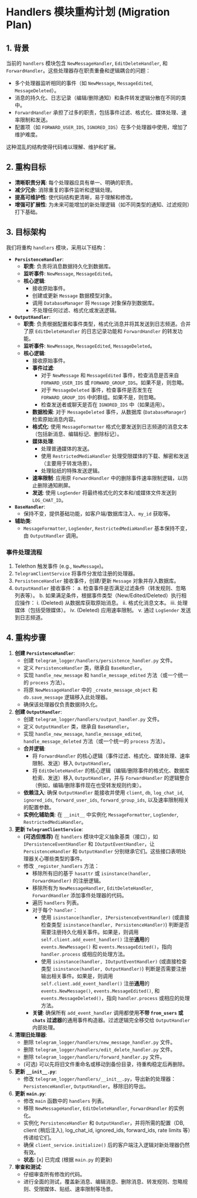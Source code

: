 # Handlers 模块重构计划 (Migration Plan)

## 1. 背景

当前的 `handlers` 模块包含 `NewMessageHandler`, `EditDeleteHandler`, 和 `ForwardHandler`。这些处理器存在职责重叠和逻辑耦合的问题：

-   多个处理器监听相同的事件（如 `NewMessage`, `MessageEdited`, `MessageDeleted`）。
-   消息的持久化、日志记录（编辑/删除通知）和条件转发逻辑分散在不同的类中。
-   `ForwardHandler` 承担了过多的职责，包括事件过滤、格式化、媒体处理、速率限制和发送。
-   配置项（如 `FORWARD_USER_IDS`, `IGNORED_IDS`）在多个处理器中使用，增加了维护难度。

这种混乱的结构使得代码难以理解、维护和扩展。

## 2. 重构目标

-   **清晰职责分离**: 每个处理器应具有单一、明确的职责。
-   **减少冗余**: 消除重复的事件监听和逻辑处理。
-   **提高可维护性**: 使代码结构更清晰，易于理解和修改。
-   **增强可扩展性**: 为未来可能增加的新处理逻辑（如不同类型的通知、过滤规则）打下基础。

## 3. 目标架构

我们将重构 `handlers` 模块，采用以下结构：

-   **`PersistenceHandler`**:
    -   **职责**: 负责将消息数据持久化到数据库。
    -   **监听事件**: `NewMessage`, `MessageEdited`。
    -   **核心逻辑**:
        -   接收原始事件。
        -   创建或更新 `Message` 数据模型对象。
        -   调用 `DatabaseManager` 将 `Message` 对象保存到数据库。
        -   不处理任何过滤、格式化或发送逻辑。
-   **`OutputHandler`**:
    -   **职责**: 负责根据配置和事件类型，格式化消息并将其发送到日志频道。合并了原 `EditDeleteHandler` 的日志记录功能和 `ForwardHandler` 的转发功能。
    -   **监听事件**: `NewMessage`, `MessageEdited`, `MessageDeleted`。
    -   **核心逻辑**:
        -   接收原始事件。
        -   **事件过滤**:
            -   对于 `NewMessage` 和 `MessageEdited` 事件，检查消息是否来自 `FORWARD_USER_IDS` 或 `FORWARD_GROUP_IDS`。如果不是，则忽略。
            -   对于 `MessageDeleted` 事件，检查事件是否发生在 `FORWARD_GROUP_IDS` 中的群组。如果不是，则忽略。
            -   检查发送者或聊天是否在 `IGNORED_IDS` 中（如果适用）。
        -   **数据检索**: 对于 `MessageDeleted` 事件，从数据库 (`DatabaseManager`) 检索原始消息内容。
        -   **格式化**: 使用 `MessageFormatter` 格式化要发送到日志频道的消息文本（包括新消息、编辑标记、删除标记）。
        -   **媒体处理**:
            -   处理普通媒体的发送。
            -   使用 `RestrictedMediaHandler` 处理受限媒体的下载、解密和发送（主要用于转发场景）。
            -   处理贴纸的特殊发送逻辑。
        -   **速率限制**: 应用原 `ForwardHandler` 中的删除事件速率限制逻辑，以防止删除通知刷屏。
        -   **发送**: 使用 `LogSender` 将最终格式化的文本和/或媒体文件发送到 `LOG_CHAT_ID`。
-   **`BaseHandler`**:
    -   保持不变，提供基础功能，如客户端/数据库注入、`my_id` 获取等。
-   **辅助类**:
    -   `MessageFormatter`, `LogSender`, `RestrictedMediaHandler` 基本保持不变，由 `OutputHandler` 调用。

### 事件处理流程

1.  Telethon 触发事件 (e.g., `NewMessage`)。
2.  `TelegramClientService` 将事件分发给注册的处理器。
3.  `PersistenceHandler` 接收事件，创建/更新 `Message` 对象并存入数据库。
4.  `OutputHandler` 接收事件：
    a.  检查事件是否满足过滤条件（转发规则、忽略列表等）。
    b.  如果满足条件，根据事件类型（New/Edited/Deleted）执行相应操作：
        i.  (Deleted) 从数据库获取原始消息。
        ii. 格式化消息文本。
        iii. 处理媒体（包括受限媒体）。
        iv. (Deleted) 应用速率限制。
        v.  通过 `LogSender` 发送到日志频道。

## 4. 重构步骤

1.  **创建 `PersistenceHandler`**:
    -   创建 `telegram_logger/handlers/persistence_handler.py` 文件。
    -   定义 `PersistenceHandler` 类，继承自 `BaseHandler`。
    -   实现 `handle_new_message` 和 `handle_message_edited` 方法（或一个统一的 `process` 方法）。
    -   将原 `NewMessageHandler` 中的 `_create_message_object` 和 `db.save_message` 逻辑移入此处理器。
    -   确保该处理器仅负责数据持久化。
2.  **创建 `OutputHandler`**:
    -   创建 `telegram_logger/handlers/output_handler.py` 文件。
    -   定义 `OutputHandler` 类，继承自 `BaseHandler`。
    -   实现 `handle_new_message`, `handle_message_edited`, `handle_message_deleted` 方法（或一个统一的 `process` 方法）。
    -   **合并逻辑**:
        -   将 `ForwardHandler` 的核心逻辑（事件过滤、格式化、媒体处理、速率限制、发送）移入 `OutputHandler`。
        -   将 `EditDeleteHandler` 的核心逻辑（编辑/删除事件的格式化、数据库检索、发送）移入 `OutputHandler`，并与 `ForwardHandler` 的逻辑整合（例如，编辑/删除事件现在也受转发规则约束）。
    -   **依赖注入**: 确保 `OutputHandler` 能接收并使用 `client`, `db`, `log_chat_id`, `ignored_ids`, `forward_user_ids`, `forward_group_ids`, 以及速率限制相关的配置参数。
    -   **实例化辅助类**: 在 `__init__` 中实例化 `MessageFormatter`, `LogSender`, `RestrictedMediaHandler`。
3.  **更新 `TelegramClientService`**:
    -   **(可选但推荐)** 在 `handlers` 模块中定义抽象基类（接口），如 `IPersistenceEventHandler` 和 `IOutputEventHandler`，让 `PersistenceHandler` 和 `OutputHandler` 分别继承它们。这些接口表明处理器关心哪些类型的事件。
    -   修改 `_register_handlers` 方法：
        -   移除所有旧的基于 `hasattr` 或 `isinstance(handler, ForwardHandler)` 的注册逻辑。
        -   移除所有为 `NewMessageHandler`, `EditDeleteHandler`, `ForwardHandler` 添加事件处理器的代码。
        -   遍历 `handlers` 列表。
        -   对于每个 `handler`：
            -   使用 `isinstance(handler, IPersistenceEventHandler)` (或直接检查类型 `isinstance(handler, PersistenceHandler)`) 判断是否需要注册持久化相关事件。如果是，则调用 `self.client.add_event_handler()` 注册**通用**的 `events.NewMessage()` 和 `events.MessageEdited()`，指向 `handler.process` 或相应的处理方法。
            -   使用 `isinstance(handler, IOutputEventHandler)` (或直接检查类型 `isinstance(handler, OutputHandler)`) 判断是否需要注册输出相关事件。如果是，则调用 `self.client.add_event_handler()` 注册**通用**的 `events.NewMessage()`, `events.MessageEdited()`, 和 `events.MessageDeleted()`，指向 `handler.process` 或相应的处理方法。
        -   **关键**: 确保所有 `add_event_handler` 调用都使用**不带 `from_users` 或 `chats` 过滤器**的通用事件构造器。过滤逻辑完全移交给 `OutputHandler` 内部处理。
4.  **清理旧处理器**:
    -   删除 `telegram_logger/handlers/new_message_handler.py` 文件。
    -   删除 `telegram_logger/handlers/edit_delete_handler.py` 文件。
    -   删除 `telegram_logger/handlers/forward_handler.py` 文件。
    -   (可选) 可以先将旧文件重命名或移动到备份目录，待重构稳定后再删除。
5.  **更新 `__init__.py`**:
    -   修改 `telegram_logger/handlers/__init__.py`，导出新的处理器：`PersistenceHandler`, `OutputHandler`。移除旧的导出。
6.  **更新 `main.py`**:
    -   修改 `main` 函数中的 `handlers` 列表。
    -   移除 `NewMessageHandler`, `EditDeleteHandler`, `ForwardHandler` 的实例化。
    -   实例化 `PersistenceHandler` 和 `OutputHandler`，并将所需的配置（DB, client (稍后注入), log_chat_id, ignored_ids, forward_ids, rate limits 等）传递给它们。
    -   确保 `client_service.initialize()` 后的客户端注入逻辑对新处理器仍然有效。
    -   **状态**: [x] 已完成 (根据 `main.py` 的更新)
7.  **审查和测试**:
    -   仔细审查所有修改的代码。
    -   进行全面的测试，覆盖新消息、编辑消息、删除消息、转发规则、忽略规则、受限媒体、贴纸、速率限制等场景。
